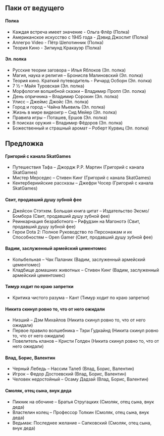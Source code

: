 ## Паки от ведущего
#### Полка
- Каждая встреча имеет значение - Ольга Флёр (Полка)
- Американское искусство с 1945 года - Дэвид Джослит (Полка)
- Аллегро Video - Пётр Шепотинник (Полка)
- Теория Кино - Зигмунд Кракауэр (Полка)

#### Эл. полка
- Русские теории заговора – Илья Яблоков (Эл. полка)
- Магия, наука и религия – Бронислв Малиновский (Эл. полка)
- Теория кино. Краткий путеводитель - Ричард Осборн (Эл. полка)
- 7 ½ – Майя Туровская (Эл. полка)
- Морфология волшебной сказки – Владимир Пропп (Эл. полка)
- День опричника – Владимир Сорокин (Эл. полка)
- Улисс – Джеймс Джойс (Эл. полка)
- Город и город – Чайна Мьевиль (Эл. полка)
- Жизнь в мире видеоигр – Сид Мейер (Эл. полка)
- Правила игры – Поташев, Ершов (Эл. полка)
- В поисках оружия – Владимир Фёдоров (Эл. полка)
- Божественный и страшный аромат – Роберт Курвиц (Эл. полка)

## Предложка
#### Григорий с канала SkatGames
- Путешествия Тафа – Джордж Р.Р. Мартин (Григорий с канала SkatGames)
- Мистер Мерседес – Стивен Кинг (Григорий с канала SkatGames)
- Кентербериийские рассказы – Джефри Чосер (Григорий с канала SkatGames)

#### Свит, продавший душу зубной фее
- Джейсон Стэтхем. Большая книга цитат – Издательство Эксмо/Бомбора (Свит, продавший душу зубной фее)
- Реинкарнация безработного – Рифудзин на Магонотэ (Свит, продавший душу зубной фее)
- Герои Dota 2: Полное Руководство по Персонажам и их Способностям – Open Gamer (Свит, продавший душу зубной фее)

#### Вадим, заслуженный армейский цементомес
- Колыбельная – Чак Паланик (Вадим, заслуженный армейский цементомес)
- Кладбище домашних животных – Стивен Кинг (Вадим, заслуженный армейский цементомес)

#### Тимур ходит по краю запретки
- Критика чистого разума – Кант (Тимур ходит по краю запретки)

#### Никита скинул ровно то, что от него ожидали
- Низший – Дэм Михайлов (Никита скинул ровно то, что от него ожидали)
- Первое правило волшебника – Тэри Гудкайнд (Никита скинул ровно то, что от него ожидали)
- Повелитель кланов – Кристи Голден (Никита скинул ровно то, что от него ожидали)

#### Влад, Борис, Валентин
- Черный Лебедь – Нассим Талеб (Влад, Борис, Валентин)
- Игрок – Федор Достоевский (Влад, Борис, Валентин)
- Человек недостойный – Осаму Дадзай (Влад, Борис, Валентин)

#### Смоляк, отец сына, внук деда
- Пикник на обочине – Братья Стругацких (Смоляк, отец сына, внук деда)
- Властелин колец – Профессор Толкин (Смоляк, отец сына, внук деда)
- Ведьмак: Последнее желание – Сапковский (Смоляк, отец сына, внук деда)
